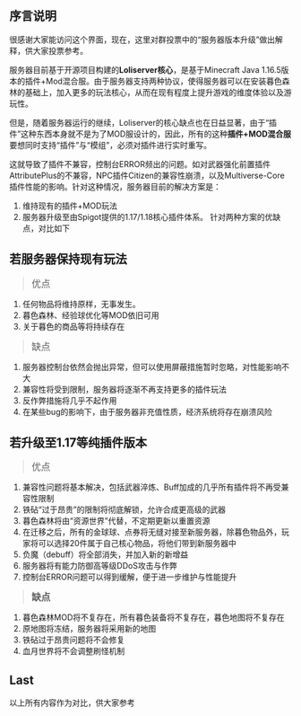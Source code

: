 ## 序言说明
很感谢大家能访问这个界面，现在，这里对群投票中的“服务器版本升级”做出解释，供大家投票参考。

服务器目前基于开源项目构建的**Loliserver核心**，是基于Minecraft Java 1.16.5版本的插件+Mod混合服。由于服务器支持两种协议，使得服务器可以在安装暮色森林的基础上，加入更多的玩法核心，从而在现有程度上提升游戏的维度体验以及游玩性。

但是，随着服务器运行的继续，Loliserver的核心缺点也在日益显著，由于“插件”这种东西本身就不是为了MOD服设计的，因此，所有的这种**插件+MOD混合服**要想同时支持“插件”与“模组”，必须对插件进行实时重写。

这就导致了插件不兼容，控制台ERROR频出的问题。如对武器强化前置插件AttributePlus的不兼容，NPC插件Citizen的兼容性崩溃，以及Multiverse-Core插件性能的影响。针对这种情况，服务器目前的解决方案是：
1. 维持现有的插件+MOD玩法
2. 服务器升级至由Spigot提供的1.17/1.18核心插件体系。
针对两种方案的优缺点，对比如下

## 若服务器保持现有玩法

> <big>优点</big>
1. 任何物品将维持原样，无事发生。
2. 暮色森林、经验球优化等MOD依旧可用
3. 关于暮色的商品等将持续存在

> <big>缺点</big>
1. 服务器控制台依然会抛出异常，但可以使用屏蔽措施暂时忽略，对性能影响不大
2. 兼容性将受到限制，服务器将逐渐不再支持更多的插件玩法
3. 反作弊措施将几乎不起作用
4. 在某些bug的影响下，由于服务器非充值性质，经济系统将存在崩溃风险

## 若升级至1.17等纯插件版本

> <big>优点</big>
1. 兼容性问题将基本解决，包括武器淬炼、Buff加成的几乎所有插件将不再受兼容性限制
2. 铁砧“过于昂贵”的限制将彻底解锁，允许合成更高级的武器
3. 暮色森林将由“资源世界”代替，不定期更新以重置资源
4. 在迁移之后，所有的金球球、点券将无缝对接至新服务器，除暮色物品外，玩家将可以选择20件属于自己核心物品，将他们带到新服务器中
5. 负魔（debuff）将全部消失，并加入新的新增益
6. 服务器将有能力防御高等级DDoS攻击与作弊
7. 控制台ERROR问题可以得到缓解，便于进一步维护与性能提升

> <big>**缺点**</big>
1. 暮色森林MOD将不复存在，所有暮色装备将不复存在，暮色地图将不复存在
2. 原地图将冻结，服务器将采用新的地图
3. 铁砧过于昂贵问题将不会修复
4. 血月世界将不会调整刷怪机制

## Last
以上所有内容作为对比，供大家参考